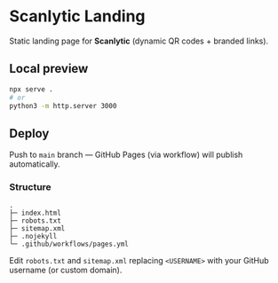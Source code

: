 # Scanlytic Landing

Static landing page for **Scanlytic** (dynamic QR codes + branded links).

## Local preview
```bash
npx serve .
# or
python3 -m http.server 3000
```

## Deploy
Push to `main` branch — GitHub Pages (via workflow) will publish automatically.

### Structure
```
.
├─ index.html
├─ robots.txt
├─ sitemap.xml
├─ .nojekyll
└─ .github/workflows/pages.yml
```
Edit `robots.txt` and `sitemap.xml` replacing `<USERNAME>` with your GitHub username (or custom domain).